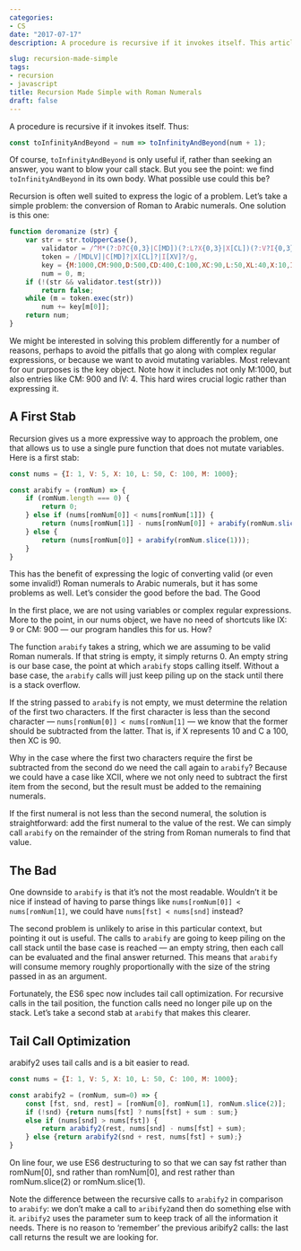 ```yaml
---
categories:
- CS
date: "2017-07-17"
description: A procedure is recursive if it invokes itself. This article explains recursion in a simple way by examining functions that convert between Arabic and roman numerals.

slug: recursion-made-simple
tags:
- recursion
- javascript
title: Recursion Made Simple with Roman Numerals
draft: false
---
```


A procedure is recursive if it invokes itself. Thus:

```javascript
const toInfinityAndBeyond = num => toInfinityAndBeyond(num + 1);
```

Of course, `toInfinityAndBeyond` is only useful if, rather than seeking an answer, you want to blow your call stack. But you see the point: we find `toInfinityAndBeyond` in its own body. What possible use could this be?

Recursion is often well suited to express the logic of a problem. Let’s take a simple problem: the conversion of Roman to Arabic numerals. One solution is this one:

```javascript
function deromanize (str) {
	var	str = str.toUpperCase(),
		validator = /^M*(?:D?C{0,3}|C[MD])(?:L?X{0,3}|X[CL])(?:V?I{0,3}|I[XV])$/,
		token = /[MDLV]|C[MD]?|X[CL]?|I[XV]?/g,
		key = {M:1000,CM:900,D:500,CD:400,C:100,XC:90,L:50,XL:40,X:10,IX:9,V:5,IV:4,I:1},
		num = 0, m;
	if (!(str && validator.test(str)))
		return false;
	while (m = token.exec(str))
		num += key[m[0]];
	return num;
}
```

We might be interested in solving this problem differently for a number of reasons, perhaps to avoid the pitfalls that go along with complex regular expressions, or because we want to avoid mutating variables. Most relevant for our purposes is the key object. Note how it includes not only M:1000, but also entries like CM: 900 and IV: 4. This hard wires crucial logic rather than expressing it.

## A First Stab

Recursion gives us a more expressive way to approach the problem, one that allows us to use a single pure function that does not mutate variables. Here is a first stab:

```javascript
const nums = {I: 1, V: 5, X: 10, L: 50, C: 100, M: 1000};

const arabify = (romNum) => {
    if (romNum.length === 0) {
        return 0;
    } else if (nums[romNum[0]] < nums[romNum[1]]) {
        return (nums[romNum[1]] - nums[romNum[0]] + arabify(romNum.slice(2)));
    } else {
        return (nums[romNum[0]] + arabify(romNum.slice(1)));
    }
}
```

This has the benefit of expressing the logic of converting valid (or even some invalid!) Roman numerals to Arabic numerals, but it has some problems as well. Let’s consider the good before the bad.
The Good

In the first place, we are not using variables or complex regular expressions. More to the point, in our nums object, we have no need of shortcuts like IX: 9 or CM: 900 — our program handles this for us. How?

The function `arabify` takes a string, which we are assuming to be valid Roman numerals. If that string is empty, it simply returns 0. An empty string is our base case, the point at which `arabify` stops calling itself. Without a base case, the `arabify` calls will just keep piling up on the stack until there is a stack overflow.

If the string passed to `arabify` is not empty, we must determine the relation of the first two characters. If the first character is less than the second character — `nums[romNum[0]] < nums[romNum[1]` — we know that the former should be subtracted from the latter. That is, if X represents 10 and C a 100, then XC is 90.

Why in the case where the first two characters require the first be subtracted from the second do we need the call again to `arabify`? Because we could have a case like XCII, where we not only need to subtract the first item from the second, but the result must be added to the remaining numerals.

If the first numeral is not less than the second numeral, the solution is straightforward: add the first numeral to the value of the rest. We can simply call `arabify` on the remainder of the string from Roman numerals to find that value.

## The Bad

One downside to `arabify` is that it’s not the most readable. Wouldn’t it be nice if instead of having to parse things like `nums[romNum[0]] < nums[romNum[1]`, we could have `nums[fst] < nums[snd]` instead?

The second problem is unlikely to arise in this particular context, but pointing it out is useful. The calls to `arabify` are going to keep piling on the call stack until the base case is reached — an empty string, then each call can be evaluated and the final answer returned. This means that `arabify` will consume memory roughly proportionally with the size of the string passed in as an argument.

Fortunately, the ES6 spec now includes tail call optimization. For recursive calls in the tail position, the function calls need no longer pile up on the stack. Let’s take a second stab at `arabify` that makes this clearer.

## Tail Call Optimization

arabify2 uses tail calls and is a bit easier to read.

```javascript
const nums = {I: 1, V: 5, X: 10, L: 50, C: 100, M: 1000};

const arabify2 = (romNum, sum=0) => {
    const [fst, snd, rest] = [romNum[0], romNum[1], romNum.slice(2)];
    if (!snd) {return nums[fst] ? nums[fst] + sum : sum;}
    else if (nums[snd] > nums[fst]) {
        return arabify2(rest, nums[snd] - nums[fst] + sum);
    } else {return arabify2(snd + rest, nums[fst] + sum);}
}
```

On line four, we use ES6 destructuring to so that we can say fst rather than romNum[0], snd rather than romNum[0], and rest rather than romNum.slice(2) or romNum.slice(1).

Note the difference between the recursive calls to `arabify2` in comparison to `arabify`: we don’t make a call to `aribify2`and then do something else with it. `aribify2` uses the parameter sum to keep track of all the information it needs. There is no reason to ‘remember’ the previous aribify2 calls: the last call returns the result we are looking for.

